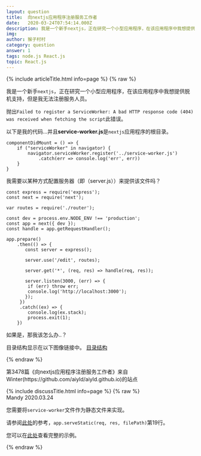 ```yaml
---
layout: question
title:  向nextjs应用程序注册服务工作者
date:   2020-03-24T07:54:14.000Z
description: 我是一个新手nextjs，正在研究一个小型应用程序，在该应用程序中我想提供脱机支持，但是我无法注册服务人员。抛出Failed to register ...
img: 
author: 猴子村村
category: question
answer: 1
tags: node.js React.js
topic: React.js
---
```

<div class="article-root">
  <div class="article">
    {% include articleTitle.html info=page %}
    {% raw %}
    <div class="article-content"><p><font style="vertical-align: inherit;"><font style="vertical-align: inherit;">我是一个新手</font></font><code>nextjs</code><font style="vertical-align: inherit;"><font style="vertical-align: inherit;">，正在研究一个小型应用程序，在该应用程序中我想提供脱机支持，但是我无法注册服务人员。</font></font></p>

<p><font style="vertical-align: inherit;"><font style="vertical-align: inherit;">抛出</font></font><code>Failed to register a ServiceWorker: A bad HTTP response code (404) was received when fetching the script</code><font style="vertical-align: inherit;"><font style="vertical-align: inherit;">此错误。</font></font></p>

<p><font style="vertical-align: inherit;"><font style="vertical-align: inherit;">以下是我的代码...并且</font></font><strong><font style="vertical-align: inherit;"><font style="vertical-align: inherit;">service-worker.js</font></font></strong><font style="vertical-align: inherit;"><font style="vertical-align: inherit;">是</font></font><code>nextjs</code><font style="vertical-align: inherit;"><font style="vertical-align: inherit;">应用程序</font><font style="vertical-align: inherit;">的根目录</font><font style="vertical-align: inherit;">。</font></font></p>

<pre><code>componentDidMount = () =&gt; {<font></font>
    if ("serviceWorker" in navigator) {<font></font>
        navigator.serviceWorker.register('../service-worker.js')<font></font>
            .catch(err =&gt; console.log('err', err))<font></font>
    }<font></font>
}<font></font>
</code></pre>

<p><font style="vertical-align: inherit;"><font style="vertical-align: inherit;">我需要以某种方式配置服务器（即（server.js））来提供该文件吗？</font></font></p>

<pre><code>const express = require('express');<font></font>
const next = require('next');<font></font>
<font></font>
var routes = require('./router');<font></font>
<font></font>
const dev = process.env.NODE_ENV !== 'production';<font></font>
const app = next({ dev });<font></font>
const handle = app.getRequestHandler();<font></font>
<font></font>
app.prepare()<font></font>
    .then(() =&gt; {<font></font>
       const server = express();<font></font>
<font></font>
       server.use('/edit', routes);<font></font>
<font></font>
       server.get('*', (req, res) =&gt; handle(req, res));<font></font>
<font></font>
       server.listen(3000, (err) =&gt; {<font></font>
        if (err) throw err;<font></font>
        console.log('http://localhost:3000');<font></font>
       });<font></font>
     })<font></font>
     .catch((ex) =&gt; {<font></font>
        console.log(ex.stack);<font></font>
        process.exit(1);<font></font>
    })<font></font>
</code></pre>

<p><font style="vertical-align: inherit;"><font style="vertical-align: inherit;">如果是，那我该怎么办..？</font></font></p>

<p><font style="vertical-align: inherit;"><font style="vertical-align: inherit;">目录结构显示在以下图像链接中。
</font></font><a href="https://ibb.co/eBTb7K" rel="nofollow noreferrer"><font style="vertical-align: inherit;"><font style="vertical-align: inherit;">目录结构</font></font></a></p></div>
    {% endraw %}
  </div>
  <p class="winter_mark">第3478篇《向nextjs应用程序注册服务工作者》来自Winter(https://github.com/aiyld/aiyld.github.io)的站点</p>
  <div class="discuss-wrapper">
    {% include discussTitle.html info=page %}
    {% raw %}
    <div class="discuss-item">
        <div class="discuss-parent">
          <div class="discuss-meta">
            <span class="discuss-user">Mandy</span>
            <span class="discuss-time">2020.03.24</span>
          </div>
          <div class="discuss-comment"><p><font style="vertical-align: inherit;"><font style="vertical-align: inherit;">您需要将</font></font><code>service-worker</code><font style="vertical-align: inherit;"><font style="vertical-align: inherit;">文件作为静态文件来实现。</font></font></p>

<p><font style="vertical-align: inherit;"><font style="vertical-align: inherit;">请参阅</font></font><a href="https://github.com/zeit/next.js/blob/85769c3d3296cdcddc0fb36f05058c8e451ca57f/examples/with-sw-precache/server.js" rel="nofollow noreferrer"><font style="vertical-align: inherit;"><font style="vertical-align: inherit;">此处</font></font></a><font style="vertical-align: inherit;"><font style="vertical-align: inherit;">的参考</font><font style="vertical-align: inherit;">，</font></font><code>app.serveStatic(req, res, filePath)</code><font style="vertical-align: inherit;"><font style="vertical-align: inherit;">第19行。</font></font></p>

<p><font style="vertical-align: inherit;"><font style="vertical-align: inherit;">您可以在</font></font><a href="https://github.com/zeit/next.js/tree/85769c3d3296cdcddc0fb36f05058c8e451ca57f/examples/with-sw-precache" rel="nofollow noreferrer"><font style="vertical-align: inherit;"><font style="vertical-align: inherit;">此处</font></font></a><font style="vertical-align: inherit;"><font style="vertical-align: inherit;">查看完整的示例</font><font style="vertical-align: inherit;">。</font></font></p></div>
        </div></div>
    {% endraw %}
  </div>
<div>
